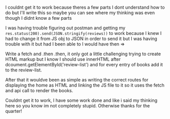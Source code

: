 I couldnt get it to work because theres a few parts I dont understand how to do but I'll write this so maybe you can see where my thinking was even though I didnt know a few parts

I was having trouble figuring out postman and getting my `res.status(200).send(JSON.stringify(reviews))` to work because I knew I had to change it from JS obj to JSON in order to send it but I was having trouble with it but had I been able to I would have then =>

Write a fetch and .then .then, it only got a little challenging trying to create HTML markup but I know I should use innerHTML after dcoument.getElementById('review-list') and for every entry of books add it to the review-list.

After that it wouldve been as simple as writing the correct routes for displaying the home as HTML and linking the JS file to it so it uses the fetch and api call to render the books.

Couldnt get it to work, I have some work done and like i said my thinking here so you know im not completely stupid. Otherwise thanks for the quarter!